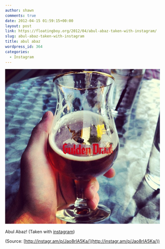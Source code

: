 ```yaml
---
author: shawn
comments: true
date: 2012-04-15 01:59:15+00:00
layout: post
link: https://floatingboy.org/2012/04/abul-abaz-taken-with-instagram/
slug: abul-abaz-taken-with-instagram
title: abul abaz
wordpress_id: 364
categories:
  - Instagram
---
```


[![](/assets/media/2012/06/tumblr_m2i06rTmaw1qzw17so1_1280.jpg)](http://instagr.am/p/Jao8rIA5Ka/)

Abul Abaz! (Taken with [instagram](http://instagr.am))

(Source: [http://instagr.am/p/Jao8rIA5Ka/](http://instagr.am/p/Jao8rIA5Ka/))
